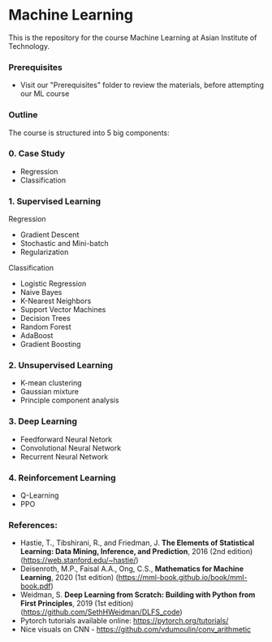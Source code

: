 # Machine Learning

This is the repository for the course Machine Learning at Asian Institute of Technology.

### Prerequisites

- Visit our "Prerequisites" folder to review the materials, before attempting our ML course


### Outline

The course is structured into 5 big components:

### 0. Case Study
- Regression
- Classification
  
### 1. Supervised Learning

Regression
- Gradient Descent
- Stochastic and Mini-batch
- Regularization 

Classification
- Logistic Regression
- Naive Bayes
- K-Nearest Neighbors
- Support Vector Machines
- Decision Trees
- Random Forest
- AdaBoost
- Gradient Boosting

### 2. Unsupervised Learning
  - K-mean clustering
  - Gaussian mixture
  - Principle component analysis
  
### 3. Deep Learning 
  - Feedforward Neural Netork
  - Convolutional Neural Network
  - Recurrent Neural Network

### 4. Reinforcement Learning
  - Q-Learning
  - PPO

### References:
- Hastie, T., Tibshirani, R., and Friedman, J. **The Elements of Statistical Learning: Data Mining, Inference, and Prediction**, 2016 (2nd edition) (https://web.stanford.edu/~hastie/)
- Deisenroth, M.P., Faisal A.A., Ong, C.S., **Mathematics for Machine Learning**, 2020 (1st edition) (https://mml-book.github.io/book/mml-book.pdf)
- Weidman, S. **Deep Learning from Scratch: Building with Python from First Principles**, 2019 (1st edition) (https://github.com/SethHWeidman/DLFS_code)
- Pytorch tutorials available online: https://pytorch.org/tutorials/
- Nice visuals on CNN - https://github.com/vdumoulin/conv_arithmetic